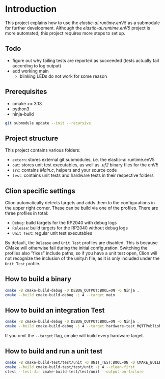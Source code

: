 # Introduction

This project explains how to use the _elastic-ai.runtime.enV5_ as a submodule for further development.
Although the _elastic-ai.runtime.enV5_ project is more automated, this project requires more steps to set up.

## Todo

* figure out why failing tests are reported as succeeded (tests actually fail according to log output)
* add working main
  * blinking LEDs do not work for some reason

## Prerequisites

* cmake >= 3.13
* python3
* ninja-build

```bash
git submodule update --init --recursive
```

## Project structure

This project contains various folders:
* `extern`: stores external git submodules, i.e. the elastic-ai.runtime.enV5
* `out`: stores unit test executables, as well as _.uf2_ binary files for the enV5
* `src`: contains _Main.c_, helpers and your source code
* `test`: contains unit tests and hardware tests in their respective folders

## Clion specific settings

Clion automatically detects targets and adds them to the configurations in the upper right corner. These can be build
via one of the profiles. There are three profiles in total:

* `Debug`: build targets for the RP2040 with debug logs
* `Release`: build targets for the RP2040 without debug logs
* `Unit Test`: regular unit test executables

By default, the `Release` and `Unit Test` profiles are disabled. This is because CMake will otherwise fail during the 
initial configuration. Switching the profiles also "fixes" include paths, so if you have a unit test open, Clion will 
not recognize the inclusion of the unity.h file, as it is only included under the `Unit Test` profile. 

## How to build a binary

```bash
cmake -B cmake-build-debug -D DEBUG_OUTPUT:BOOL=ON -G Ninja .
cmake --build cmake-build-debug -j 4 --target main
```

## How to build an integration Test

```bash
cmake -B cmake-build-debug -D DEBUG_OUTPUT:BOOL=ON -G Ninja .
cmake --build cmake-build-debug -j 4 --target hardware-test_MQTTPublish
```

If you omit the `--target` flag, cmake will build every hardware target.

## How to build and run a unit test

```bash
cmake -B cmake-build-test/test/unit -D UNIT_TEST:BOOL=ON -D CMAKE_BUILD_TYPE=DEBUG -G Ninja .
cmake --build cmake-build-test/test/unit -j 4 --clean-first
ctest --test-dir cmake-build-test/test/unit --output-on-failure
```